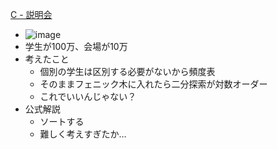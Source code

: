 
[C - 説明会](https://atcoder.jp/contests/indeednow-quala/tasks/indeednow_2015_quala_3)
- ![image](https://gyazo.com/54c3a288895b92798456ac90667b86a1/thumb/1000)
- 学生が100万、会場が10万
- 考えたこと
    - 個別の学生は区別する必要がないから頻度表
    - そのままフェニック木に入れたら二分探索が対数オーダー
    - これでいいんじゃない？
- 公式解説
    - ソートする
    - 難しく考えすぎたか…
